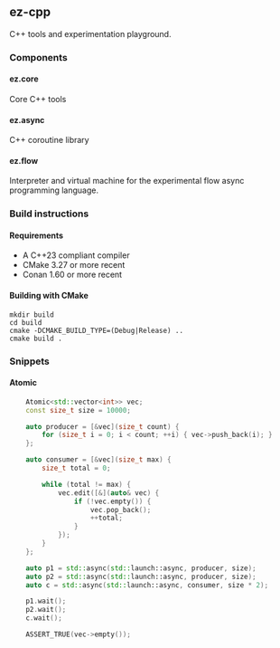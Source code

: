 ## ez-cpp
C++ tools and experimentation playground.

### Components
#### ez.core
Core C++ tools

#### ez.async
C++ coroutine library

#### ez.flow
Interpreter and virtual machine for the experimental flow async programming language.
### Build instructions
#### Requirements
* A C++23 compliant compiler
* CMake 3.27 or more recent
* Conan 1.60 or more recent

#### Building with CMake

```
mkdir build
cd build
cmake -DCMAKE_BUILD_TYPE=(Debug|Release) ..
cmake build .
```


### Snippets

#### Atomic

```C++
    Atomic<std::vector<int>> vec;
    const size_t size = 10000;

    auto producer = [&vec](size_t count) {
        for (size_t i = 0; i < count; ++i) { vec->push_back(i); }
    };

    auto consumer = [&vec](size_t max) {
        size_t total = 0;

        while (total != max) {
            vec.edit([&](auto& vec) {
                if (!vec.empty()) {
                    vec.pop_back();
                    ++total;
                }
            });
        }
    };

    auto p1 = std::async(std::launch::async, producer, size);
    auto p2 = std::async(std::launch::async, producer, size);
    auto c = std::async(std::launch::async, consumer, size * 2);

    p1.wait();
    p2.wait();
    c.wait();

    ASSERT_TRUE(vec->empty());
```